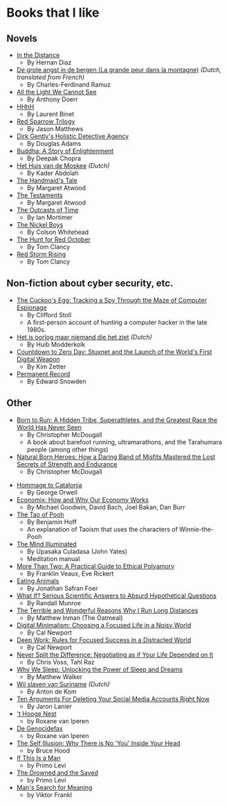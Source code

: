 # Books that I like

## Novels
- [In the Distance](https://www.goodreads.com/book/show/34381330-in-the-distance)
  - By Hernan Diaz
- [De grote angst in de bergen (La grande peur dans la montagne)](https://www.goodreads.com/book/show/44159439-de-grote-angst-in-de-bergen) *(Dutch, translated from French)*
  - By Charles-Ferdinand Ramuz
- [All the Light We Cannot See](https://www.goodreads.com/book/show/18143977-all-the-light-we-cannot-see)
  - By Anthony Doerr
- [HHhH](https://www.goodreads.com/book/show/15721904-hhhh)
  - By Laurent Binet
- [Red Sparrow Trilogy](https://www.goodreads.com/series/153050-red-sparrow-trilogy)
  - By Jason Matthews
- [Dirk Gently's Holistic Detective Agency](https://www.goodreads.com/book/show/365.Dirk_Gently_s_Holistic_Detective_Agency)
  - By Douglas Adams
- [Buddha: A Story of Enlightenment](https://www.goodreads.com/book/show/319604.Buddha)
  - By Deepak Chopra
- [Het Huis van de Moskee](https://www.goodreads.com/book/show/1877062.Het_huis_van_de_moskee) *(Dutch)*
  - By Kader Abdolah
- [The Handmaid's Tale](https://www.goodreads.com/book/show/38447.The_Handmaid_s_Tale)
  - By Margaret Atwood
- [The Testaments](https://www.goodreads.com/book/show/42975172-the-testaments)
  - By Margaret Atwood
- [The Outcasts of Time](https://www.goodreads.com/book/show/34103858-the-outcasts-of-time)
  - By Ian Mortimer
- [The Nickel Boys](https://www.goodreads.com/book/show/42270835-the-nickel-boys)
  - By Colson Whitehead
- [The Hunt for Red October](https://www.goodreads.com/book/show/19691.The_Hunt_for_Red_October)
  - By Tom Clancy
- [Red Storm Rising](https://www.goodreads.com/book/show/318525.Red_Storm_Rising)
  - By Tom Clancy

## Non-fiction about cyber security, etc.
- [The Cuckoo's Egg: Tracking a Spy Through the Maze of Computer Espionage](https://www.goodreads.com/book/show/18154.The_Cuckoo_s_Egg)
  - By Clifford Stoll
  - A first-person account of hunting a computer hacker in the late 1980s.
- [Het is oorlog maar niemand die het ziet](https://www.goodreads.com/book/show/51641876-het-is-oorlog-maar-niemand-die-het-ziet) *(Dutch)*
  - By Huib Modderkolk
- [Countdown to Zero Day: Stuxnet and the Launch of the World's First Digital Weapon](https://www.goodreads.com/book/show/18465875-countdown-to-zero-day)
  - By Kim Zetter
- [Permanent Record](https://www.goodreads.com/book/show/46223297-permanent-record)
  - By Edward Snowden


## Other
- [Born to Run: A Hidden Tribe, Superathletes, and the Greatest Race the World Has Never Seen](https://www.goodreads.com/book/show/6289283-born-to-run)
  - By Christopher McDougall
  - A book about barefoot running, ultramarathons, and the Tarahumara people (among other things)
- [Natural Born Heroes: How a Daring Band of Misfits Mastered the Lost Secrets of Strength and Endurance](https://www.goodreads.com/book/show/22889750-natural-born-heroes)
  - By Christopher McDougall
<!-- Eat and Run -->
- [Hommage to Catalonia](https://www.goodreads.com/book/show/9646.Homage_to_Catalonia)
  - By George Orwell
- [Economix: How and Why Our Economy Works](https://www.goodreads.com/book/show/13591145-economix)
  - By Michael Goodwin, David Bach, Joel Bakan, Dan Burr
- [The Tao of Pooh](https://www.goodreads.com/book/show/48757.The_Tao_of_Pooh)
  - By Benjamin Hoff
  - An explanation of Taoism that uses the characters of Winnie-the-Pooh
- [The Mind Illuminated](https://www.goodreads.com/book/show/25942786-the-mind-illuminated)
  - By Upasaka Culadasa (John Yates)
  - Meditation manual
- [More Than Two: A Practical Guide to Ethical Polyamory](https://www.goodreads.com/book/show/21955937-more-than-two)
  - By Franklin Veaux, Eve Rickert
- [Eating Animals](https://www.goodreads.com/book/show/6604712-eating-animals)
  - By Jonathan Safran Foer
- [What If? Serious Scientific Answers to Absurd Hypothetical Questions](https://www.goodreads.com/book/show/21413662-what-if-serious-scientific-answers-to-absurd-hypothetical-questions)
  - By Randall Munroe
- [The Terrible and Wonderful Reasons Why I Run Long Distances](https://www.goodreads.com/book/show/20926077-the-terrible-and-wonderful-reasons-why-i-run-long-distances)
  - By Matthew Inman (The Oatmeal)
- [Digital Minimalism: Choosing a Focused Life in a Noisy World](https://www.goodreads.com/book/show/40672036-digital-minimalism)
  - By Cal Newport
- [Deep Work: Rules for Focused Success in a Distracted World](https://www.goodreads.com/book/show/25744928-deep-work)
  - By Cal Newport
- [Never Split the Difference: Negotiating as if Your Life Depended on It](https://www.goodreads.com/book/show/26156469-never-split-the-difference)
  - By Chris Voss, Tahl Raz
- [Why We Sleep: Unlocking the Power of Sleep and Dreams](https://www.goodreads.com/book/show/34466963-why-we-sleep)
  - By Matthew Walker
- [Wij slaven van Suriname](https://www.goodreads.com/book/show/7052614-wij-slaven-van-suriname) *(Dutch)*
  - By Anton de Kom
- [Ten Arguments For Deleting Your Social Media Accounts Right Now](https://www.goodreads.com/book/show/37830765-ten-arguments-for-deleting-your-social-media-accounts-right-now)
  - By Jaron Lanier
- ['t Hooge Nest](https://www.goodreads.com/book/show/42816183-t-hooge-nest)
  - by Roxane van Iperen
- [De Genocidefax](https://www.goodreads.com/book/show/58235910-de-genocidefax)
  - by Roxane van Iperen
- [The Self Illusion: Why There is No 'You' Inside Your Head](https://www.goodreads.com/book/show/13384559-the-self-illusion)
  - by Bruce Hood
- [If This Is a Man](https://www.goodreads.com/book/show/6181.If_This_Is_a_Man_The_Truce)
  - by Primo Levi
- [The Drowned and the Saved](https://www.goodreads.com/book/show/6176.The_Drowned_and_the_Saved)
  - by Primo Levi
- [Man's Search for Meaning](https://www.goodreads.com/book/show/4069.Man_s_Search_for_Meaning)
  - by Viktor Frankl
